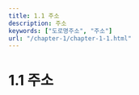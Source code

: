 ```yaml
---
title: 1.1 주소
description: 주소
keywords: ["도로명주소", "주소"]
url: "/chapter-1/chapter-1-1.html"
---
```


# 1.1 주소
